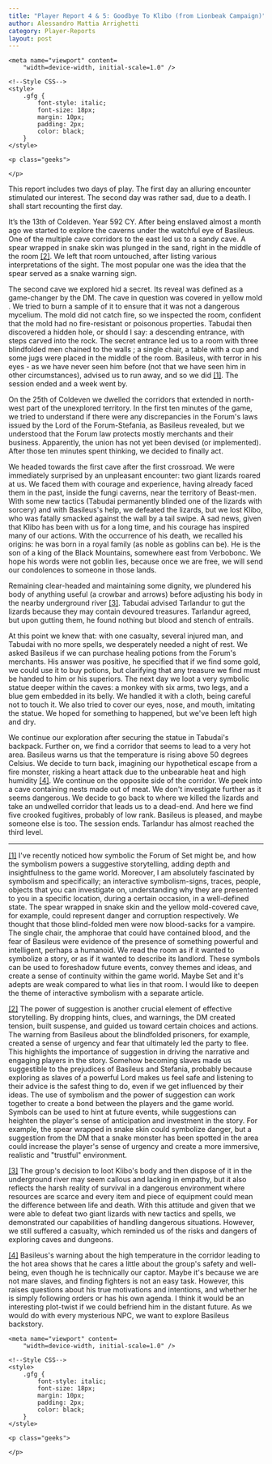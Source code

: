 ```yaml
---
title: "Player Report 4 & 5: Goodbye To Klibo (from Lionbeak Campaign)"
author: Alessandro Mattia Arrighetti
category: Player-Reports
layout: post
---
```

<html lang="en">
  
<head>
    <meta charset="UTF-8" />
    <meta http-equiv="X-UA-Compatible" content="IE=edge" />
  
    <meta name="viewport" content=
        "width=device-width, initial-scale=1.0" />
  
    <!--Style CSS-->
    <style>
        .gfg {
            font-style: italic;
            font-size: 18px;
            margin: 10px;
            padding: 2px;
            color: black;
        }
    </style>
</head>
  
<body>
    <p class="gfg">
    </p>
  
    <p class="geeks">
    
    </p>
</body>
  
</html>





This report includes two days of play. The first day an alluring encounter stimulated our interest. The second day was rather sad, due to a death. I shall start recounting the first day. 

It’s the 13th of Coldeven. Year 592 CY. After being enslaved almost a month ago we started to explore the caverns under the watchful eye of Basileus. One of the multiple cave corridors to the east led us to a sandy cave. A spear wrapped in snake skin was plunged in the sand, right in the middle of the room <a name="nf2"><sup>[[2]](#fn2)</sup><a>. We left that room untouched, after listing various interpretations of the sight. The most popular one was the idea that the spear served as a snake warning sign. 

The second cave we explored hid a secret. Its reveal was defined as a game-changer by the DM. The cave in question was covered in yellow mold . We tried to burn a sample of it to ensure that it was not a dangerous mycelium. The mold did not catch fire, so we inspected the room, confident that the mold had no fire-resistant or poisonous properties. Tabudai then discovered a hidden hole, or should I say: a descending entrance, with steps carved into the rock. The secret entrance led us to a room with three blindfolded men chained to the walls ; a single chair, a table with a cup and some jugs were placed in the middle of the room. Basileus, with terror in his eyes - as we have never seen him before (not that we have seen him in other circumstances), advised us to run away, and so we did <a name="nf1"><sup>[[1]](#fn1)</sup><a>. The session ended and a week went by.

On the 25th of Coldeven we dwelled the corridors that extended in north-west part of the unexplored territory. In the first ten minutes of the game, we tried to understand if there were any discrepancies in the Forum's laws issued by the Lord of the Forum-Stefania, as Basileus revealed, but we understood that the Forum law protects mostly merchants and their business. Apparently, the union has not yet been devised (or implemented). After those ten minutes spent thinking, we decided to finally act.

We headed towards the first cave after the first crossroad. We were immediately surprised by an unpleasant encounter: two giant lizards roared at us. We faced them with courage and experience, having already faced them in the past, inside the fungi caverns, near the territory of Beast-men. With some new tactics (Tabudai permanently blinded one of the lizards with sorcery) and with Basileus's help, we defeated the lizards, but we lost Klibo, who was fatally smacked against the wall by a tail swipe. A sad news, given that Klibo has been with us for a long time, and his courage has inspired many of our actions. With the occurrence of his death, we recalled his origins: he was born in a royal family (as noble as goblins can be). He is the son of a king of the Black Mountains, somewhere east from Verbobonc. We hope his words were not goblin lies, because once we are free, we will send our condolences to someone in those lands.

Remaining clear-headed and maintaining some dignity, we plundered his body of anything useful (a crowbar and arrows) before adjusting his body in the nearby underground river <a name="nf3"><sup>[[3]](#fn3)</sup><a>. Tabudai advised Tarlandur to gut the lizards because they may contain devoured treasures. Tarlandur agreed, but upon gutting them, he found nothing but blood and stench of entrails.

At this point we knew that: with one casualty, several injured man, and Tabudai with no more spells, we desperately needed a night of rest. We asked Basileus if we can purchase healing potions from the Forum's merchants. His answer was positive, he specified that if we find some gold, we could use it to buy potions, but clarifying that any treasure we find must be handed to him or his superiors. The next day we loot a very symbolic statue deeper within the caves: a monkey with six arms, two legs, and a blue gem embedded in its belly. We handled it with a cloth, being careful not to touch it. We also tried to cover our eyes, nose, and mouth, imitating the statue. We hoped for something to happened, but we've been left high and dry.

We continue our exploration after securing the statue in Tabudai's backpack. Further on, we find a corridor that seems to lead to a very hot area. Basileus warns us that the temperature is rising above 50 degrees Celsius. We decide to turn back, imagining our hypothetical escape from a fire monster, risking a heart attack due to the unbearable heat and high humidity <a name="nf4"><sup>[[4]](#fn4)</sup><a>.
We continue on the opposite side of the corridor. We peek into a cave containing nests made out of meat. We don't investigate further as it seems dangerous. We decide to go back to where we killed the lizards and take an undwelled corridor that leads us to a dead-end. And here we find five crooked fugitives, probably of low rank. Basileus is pleased, and maybe someone else is too. The session ends. Tarlandur has almost reached the third level.

---

<a name="fn1">[[1]](#nf1)</a> I've recently noticed how symbolic the Forum of Set might be, and how the symbolism powers a suggestive storytelling, adding depth and insightfulness to the game world. Moreover, I am absolutely fascinated by symbolism and specifically; an interactive symbolism-signs, traces, people, objects that you can investigate on, understanding why they are presented to you in a specific location, during a certain occasion, in a well-defined state. The spear wrapped in snake skin and the yellow mold-covered cave, for example, could represent danger and corruption respectively. We thought that those blind-folded men were now blood-sacks for a vampire. The single chair, the amphorae that could have contained blood, and the fear of Basileus were evidence of the presence of something powerful and intelligent, perhaps a humanoid. We read the room as if it wanted to symbolize a story, or as if it wanted to describe its landlord. These symbols can be used to foreshadow future events, convey themes and ideas, and create a sense of continuity within the game world. Maybe Set and it's adepts are weak compared to what lies in that room. I would like to deepen the theme of interactive symbolism with a separate article.

<a name="fn2">[[2]](#nf2)</a> The power of suggestion is another crucial element of effective storytelling. By dropping hints, clues, and warnings, the DM created tension, built suspense, and guided us toward certain choices and actions. The warning from Basileus about the blindfolded prisoners, for example, created a sense of urgency and fear that ultimately led the party to flee. This highlights the importance of suggestion in driving the narrative and engaging players in the story. Somehow becoming slaves made us suggestible to the prejudices of Basileus and Stefania, probably because exploring as slaves of a powerful Lord makes us feel safe and listening to their advice is the safest thing to do, even if we get influenced by their ideas. 
The use of symbolism and the power of suggestion can work together to create a bond between the players and the game world. Symbols can be used to hint at future events, while suggestions can heighten the player's sense of anticipation and investment in the story. For example, the spear wrapped in snake skin could symbolize danger, but a suggestion from the DM that a snake monster has been spotted in the area could increase the player's sense of urgency and create a more immersive, realistic and "trustful" environment.

<a name="fn3">[[3]](#nf3)</a> The group's decision to loot Klibo's body and then dispose of it in the underground river may seem callous and lacking in empathy, but it also reflects the harsh reality of survival in a dangerous environment where resources are scarce and every item and piece of equipment could mean the difference between life and death. With this attitude and given that we were able to defeat two giant lizards with new tactics and spells, we demonstrated our capabilities of handling dangerous situations. However, we still suffered a casualty, which reminded us of the risks and dangers of exploring caves and dungeons.

<a name="fn4">[[4]](#nf4)</a> Basileus's warning about the high temperature in the corridor leading to the hot area shows that he cares a little about the group's safety and well-being, even though he is technically our captor. Maybe it's because we are not mare slaves, and finding fighters is not an easy task. However, this raises questions about his true motivations and intentions, and whether he is simply following orders or has his own agenda. I think it would be an interesting plot-twist if we could befriend him in the distant future. As we would do with every mysterious NPC, we want to explore Basileus backstory.





<html lang="en">
  
<head>
    <meta charset="UTF-8" />
    <meta http-equiv="X-UA-Compatible" content="IE=edge" />
  
    <meta name="viewport" content=
        "width=device-width, initial-scale=1.0" />
  
    <!--Style CSS-->
    <style>
        .gfg {
            font-style: italic;
            font-size: 18px;
            margin: 10px;
            padding: 2px;
            color: black;
        }
    </style>
</head>
  
<body>
    <p class="gfg">
     </p>
  
    <p class="geeks">
    
    </p>
</body>
  
</html>

